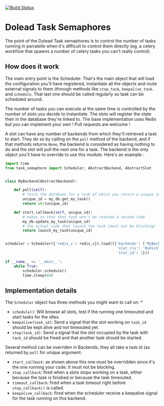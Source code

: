[![Build Status](https://travis-ci.org/dolead/task_semaphore.svg?branch=master)](https://travis-ci.org/dolead/task_semaphore)

# Dolead Task Semaphores

The point of the Dolead Task semaphores is to control the number of tasks running in parralelle when it's difficult to control them directly (eg, a celery workflow that spawns a number of celery tasks you can't really control).

## How does it work

The main entry point is the Scheduler. That's the main object that will load the configuration you'll have registered, instantiate all the objects and route external signals to them (through methods like `stop_task`, `keepalive_task`. and `schedule`. That last one should be called regularly so task can be scheduled around.

The number of tasks you can execute at the same time is controlled by the number of slots you decide to instantiate. The slots will register the state their in the database they're linked to. The base implementation uses Redis but you can implement your own ! Pull requests are welcome !

A slot can have any number of backends from which they'll retrieved a task to start. They do so by calling on the `poll` method of the backend, and if that methods returns `None`, the backend is considered as having nothing to do and the slot will poll the next one for a task.
The backend is the only object you'll have to override to use this module. Here's an example :

```python
import time
from task_semaphore import Scheduler, AbstractBackend, AbstractSlot


class MyBackend(AbstractBackend):

    def poll(self):
        # fetch the database for a task of which you return a unique id
        unique_id = my_db.get_my_task()
        return str(unique_id)

    def start_callback(self, unique_id):
        # makes so that that task won't be reached a second time
        my_db.update_my_task(unique_id)
        # the actual code that launch the task (must not be blocking)
        return launch_my_task(unique_id)


scheduler = Scheduler({'redis_c': redis_c}).load([{'backends': ['MyBackend'],
                                                   'slot_cls': 'RedisSlot',
                                                   'slot_id': 1}])

if __name__ == '__main__':
    while True:
        scheduler.schedule()
        time.sleep(60)
```

## Implementation details

The `Scheduler` object has three methods you might want to call on: *
* `schedule()`: Will browse all slots, test if the running one timeouted and start tasks for the idles.
* `keepalive(task_id)`: Send a signal that the slot working on `task_id` should be kept alive and not timeouted yet.
* `stop(task_id)`: Send a signal that the slot occupied by the task with `task_id` should be freed and that another task should be started.

Several method can be overriden in Backends, they all take a task id (as returned by `poll` for unique argument:
* `start_callback`: as shown above this one *must* be overridden since it's the one running your code. It must not be blocking.
* `stop_callback`: fired when a slots stops working on a task, either because the task is finished or because the task timeouted.
* `timeout_callback`: fired when a task timeout right before `stop_callback()` is called.
* `keepalive_callback`: fired when the scheduler receive a keepalive signal for the task running on this backend.
